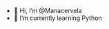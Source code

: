 - 👋 Hi, I’m @Manacervela
- 🌱 I’m currently learning Python

<!---
Manacervela/Manacervela is a ✨ special ✨ repository because its `README.md` (this file) appears on your GitHub profile.
You can click the Preview link to take a look at your changes.
--->
